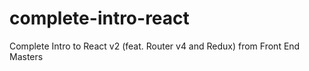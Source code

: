 # complete-intro-react

Complete Intro to React v2 (feat. Router v4 and Redux) from Front End Masters

